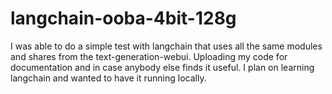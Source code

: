 # langchain-ooba-4bit-128g
I was able to do a simple test with langchain that uses all the same modules and shares from the text-generation-webui. Uploading my code for documentation and in case anybody else finds it useful. I plan on learning langchain and wanted to have it running locally.
